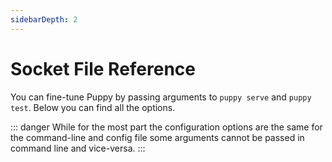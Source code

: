 ```yaml
---
sidebarDepth: 2
---
```


# Socket File Reference

You can fine-tune Puppy by passing arguments to `puppy serve` and `puppy test`. Below you can find all the options. 

::: danger
While for the most part the configuration options are the same for the command-line and config file some arguments cannot be passed in command line and vice-versa.
:::
